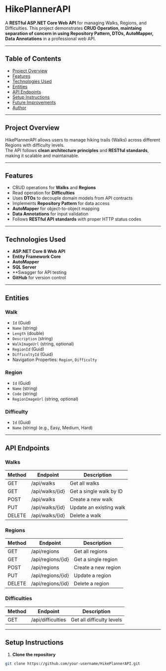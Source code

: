 # HikePlannerAPI

A **RESTful ASP.NET Core Web API** for managing Walks, Regions, and Difficulties. This project demonstrates **CRUD Operation, maintaing separation of concern in using Repository Pattern, DTOs, AutoMapper, Data Annotations** in a professional web API.

---

## Table of Contents
- [Project Overview](#project-overview)
- [Features](#features)
- [Technologies Used](#technologies-used)
- [Entities](#entities)
- [API Endpoints](#api-endpoints)
- [Setup Instructions](#setup-instructions)
- [Future Improvements](#future-improvements)
- [Author](#author)

---

## Project Overview
HikePlannerAPI allows users to manage hiking trails (Walks) across different Regions with difficulty levels.  
The API follows **clean architecture principles** and **RESTful standards**, making it scalable and maintainable.

---

## Features
- CRUD operations for **Walks** and **Regions**
- Read operation for **Difficulties**
- Uses **DTOs** to decouple domain models from API contracts
- Implements **Repository Pattern** for data access
- **AutoMapper** for object-to-object mapping
- **Data Annotations** for input validation
- Follows **RESTful API standards** with proper HTTP status codes

---

## Technologies Used
- **ASP.NET Core 8 Web API**
- **Entity Framework Core**
- **AutoMapper**
- **SQL Server** 
- **Swagger for API testing
- **GitHub** for version control
  
---

## Entities

### Walk
- `Id` (Guid)
- `Name` (string)
- `Length` (double)
- `Description` (string)
- `WalkImageUrl` (string, optional)
- `RegionId` (Guid)
- `DifficultyId` (Guid)
- Navigation Properties: `Region`, `Difficulty`

### Region
- `Id` (Guid)
- `Name` (string)
- `Code` (string)
- `RegionImageUrl` (string, optional)

### Difficulty
- `Id` (Guid)
- `Name` (string) (e.g., Easy, Medium, Hard)

---

## API Endpoints

### Walks
| Method | Endpoint | Description |
|--------|----------|-------------|
| GET    | /api/walks | Get all walks |
| GET    | /api/walks/{id} | Get a single walk by ID |
| POST   | /api/walks | Create a new walk |
| PUT    | /api/walks/{id} | Update an existing walk |
| DELETE | /api/walks/{id} | Delete a walk |

### Regions
| Method | Endpoint | Description |
|--------|----------|-------------|
| GET    | /api/regions | Get all regions |
| GET    | /api/regions/{id} | Get a single region |
| POST   | /api/regions | Create a new region |
| PUT    | /api/regions/{id} | Update a region |
| DELETE | /api/regions/{id} | Delete a region |

### Difficulties
| Method | Endpoint | Description |
|--------|----------|-------------|
| GET    | /api/difficulties | Get all difficulty levels |

---

## Setup Instructions

1. **Clone the repository**
```bash
git clone https://github.com/your-username/HikePlannerAPI.git
